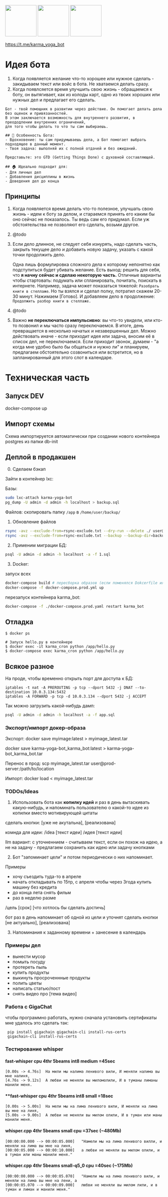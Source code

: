 <img src="https://github.com/agorlov/task-cards-bot/assets/2485728/1eae54b7-7560-4c69-90f7-dca31f468db0" height="100"> <img src="https://github.com/agorlov/task-cards-bot/assets/2485728/e04c2401-8833-49a8-9813-4b8a5231a464" height="100"> <img src="https://github.com/agorlov/task-cards-bot/assets/2485728/fb77e875-b368-4a90-8533-220a2637dab6" height="100">

https://t.me/karma_yoga_bot

# Идея бота

1. Когда появляется желание что-то хорошее или нужное сделать - закидываем текст или войс в бота. Не хватаемся делать сразу.
2. Когда появлсяется время улучшить свою жизнь - обращаемся к боту, он вытягивает, как из колоды карт, одно из твоих хороших или нужных дел и предлагает его сделать.

```
Бот - твой помощник в развитии через действие. Он помогает делать дела без оценок и привязанностей.
В этом заключается возможность для внутреннего развития, в преододлении внутренних ограничений,
для того чтобы делать то что ты сам выбираешь.

## 🔑 Особенность Бота:
- Вдохновение: ты сам придумываешь дела, а Бот помогает выбрать подходящее в данный момент.
- Твоя задача: выполняй их с полной отдачей и без ожиданий.

Представьте: это GTD (Getting Things Done) с духовной составляющей.

## 🏠 Идеально подходит для:
- Для личных дел
- Добавления дисциплины в жизнь
- Доведения дел до конца
```

## Принципы

1. Когда появляется время делать что-то полезное, улучшать свою жизнь - идем к боту за делом, и стараемся принять его каким бы оно сейчас не показалось. Ты ведь сам его придумал. Если уж обстоятельства не позволяют его сделать, возьми другое.

2. @todo

3. Если дело длинное, не следует себя изнурять, надо сделать часть, закрыть текущее дело и добавить новую задачу, указать с какой точки продолжить дело. 

   Одна лишь формулировка сложного дела к которому непонятно как подступиться будет убивать желание. Есть выход: решить для себя, что **я начну сейчас и сделаю некоторую часть.** Отличные варианты чтобы стартовать: подумать или спланировать, почитать, поискать в интернете. Например, задача может показаться тяжелой: ``Разобрать книги в стеллаже``. Но ты взялся и сделал полку, потратил скажем 20-30 минут. Нажимаем [Готово]. И добавляем дело в продолжение: ``Продолжить разбор книги в стеллаже.``

4. @todo

5. Важно **не переключаться импульсивно**: вы что-то увидели, или кто-то позвонил и мы часто сразу переключаемся. В итоге, день превращается в несколько начатых и незавершенных дел. Можно действовать иначе - если приходит идея или задача, вносим её в список дел, не переключаемся. Если приходит звонок, думаем - "а когда мне удобно было бы общаться и нужно ли" и планируем, предлагаем обстоятельно созвониться или встретится, но в запланированный для этого слот в календаре.




# Техническая часть

## Запуск DEV

docker-compose up

## Импорт схемы

Схема импортируется автоматически при создании нового
контейнера postgres из папки db-init


## Деплой в продакшен

0. Сделаем бэкап

Зайти в контейнер lxc:

Базы:

```sh
sudo lxc-attach karma-yoga-bot
pg_dump -U admin -d admin -h localhost > backup.sql
```

Файлов: скопировать папку ``/app`` в ``/home/user/backup/``


1. Обновление файлов
```sh
rsync -avz --exclude-from=rsync-exclude.txt --dry-run --delete ./ user@prodhost:/home/user/karma-yoga-bot/
rsync -avz --exclude-from=rsync-exclude.txt --backup --backup-dir=backup/ --delete ./ user@prodhost:/home/alexandr/karma-yoga-bot/
```

2. Применим миграции БД:
```sh
psql -U admin -d admin -h localhost -a -f 1.sql
```

3. Docker:

запуск всех
```sh
docker-compose build # пересборка образов (если поменялся Dokcerfile или cronjob)
docker-compose -f docker-compose.prod.yml up
```

перезапуск контейнера karma_bot:
```sh
docker-compose -f ./docker-compose.prod.yaml restart karma_bot
```


## Отладка

```
$ docker ps

# Запуск hello.py в контейнере
$ docker exec -it karma_cron python /app/hello.py
$ docker-compose exec karma_cron python /app/hello.py

```


## Всякое разное

На проде, чтобы временно открыть порт для доступа к БД:

```
iptables -t nat -A PREROUTING -p tcp --dport 5432 -j DNAT --to-destination 10.0.3.134:5432
iptables -A FORWARD -p tcp -d 10.0.3.134 --dport 5432 -j ACCEPT
```

Так можно загрузить какой-нибудь дамп:
```sh
psql -U admin -d admin -h localhost -a -f app.sql
```

### Экспорт/импорт докер-образа

Экспорт:
docker save myimage:latest > myimage_latest.tar

docker save karma-yoga-bot_karma_bot:latest > karma-yoga-bot_karma_bot.tar

Перенос в прод:
scp myimage_latest.tar user@prod-server:/path/to/location

Импорт:
docker load < myimage_latest.tar


### TODOs/Ideas

1. Использовать бота как **копилку идей** и раз в день вытаскивать какую-нибудь, 
и напоминать пользователю о какой-то идее из копилки вместо мотивирующей цитаты

сделать кнопки: [уже не акутальна], [реализована]

комнда для идеи:
/idea [текст идеи]
/идея [текст идеи]

llm вариант: с уточненнием - считываем текст, если он похож на идею, а не на задачу - 
предлагаем сохранить как идею или задачу кнопками

2. Бот "запоминает цели" и потом периодически о них напоминает.

Примеры
 - хочу съездить туда-то в апреле
 - начать откладывать по 15тр, с апреля чтобы через 3года купить машину без кредита
 - до конца лета снять фильм
 - раз в неделю разме

/цель [срок] [что хотлось бы сделать достичь]

бот раз в день напоминает об одной из цели и уточнят
сделать кнопки [не актуально], [реализована]

3. Напоминания к заданному времени + занесение в календарь

### Примеры дел

- вынести мусор
- помыть посуду
- протереть пыль
- купить продукты
- выкинуть просроченнные продукты
- полить цветы
- написать статью/пост
- снять видео про [тема видео]


### Работа с GigaChat

чтобы программно работать, нужно сначала установить сертификаты
мне удалось это сделать так:

```
 pip install gigachain gigachain-cli install-rus-certs
 gigachain-cli install-rus-certs
```

### Тестирование whisper

#### fast-whisper cpu 4thr 5beams int8 medium =45sec

```
[0.00s -> 4.76s]  На мили мы налима ленивого вили, И меняли налима вы мне налиня,
[4.76s -> 9.12s]  А любви не меняли вы миломолили, И в туманы лиманы манили меня.
```


#### **fast-whisper cpu 4thr 5beams int8 small =18sec

```
[0.00s -> 5.00s]  На мели мы на лима ленивого вили, И меняли на лима вы мне на линя,
[5.00s -> 9.00s]  А любви не меняли вы милом олили, И в туман или маны манили меня.
```


#### whisper.cpp 4thr 5beams small cpu =37sec   (~480Mb)

```
[00:00:00.000 --> 00:00:05.000]   "Намели мы на лима ленивого вилли, и меняли на лима вы мне на линя,
[00:00:05.000 --> 00:00:10.000]   а любви не меняли вы милом олили, и в туман или маны манили меня."
```

#### whisper.cpp 4thr 5beams small-q5_0 cpu =40sec   (~175Mb)

```
[00:00:00.000 --> 00:00:05.070]   "Намели мы на лима ленивого вили, и меняли на лима вы мне на лени, а
[00:00:05.070 --> 00:00:09.000]   любви не меняли вы милом лили, и в туман и лиман и манили меня."
```

